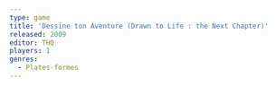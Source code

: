 ```yaml
---
type: game
title: 'Dessine ton Aventure (Drawn to Life : the Next Chapter)'
released: 2009
editor: THQ
players: 1
genres:
  - Plates-formes
---
```

